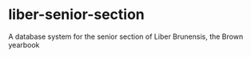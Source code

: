 # liber-senior-section
A database system for the senior section of Liber Brunensis, the Brown yearbook

